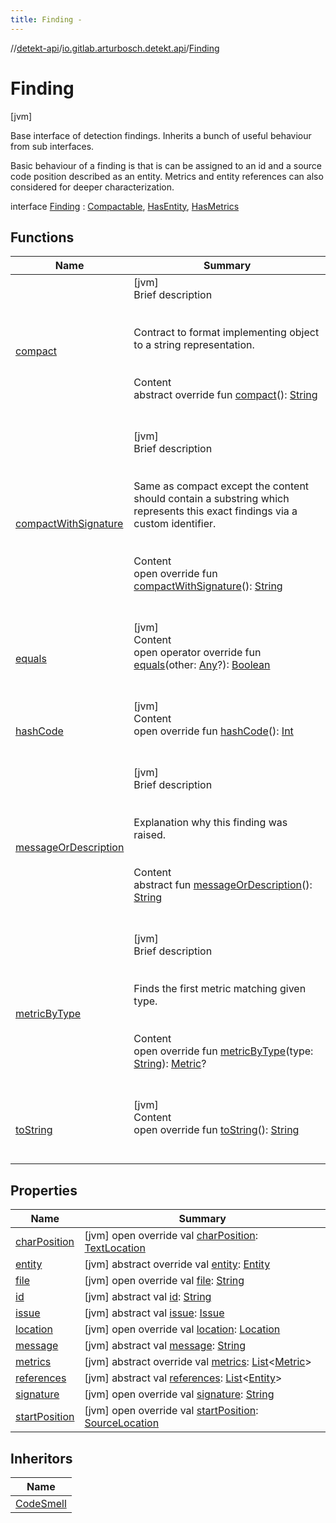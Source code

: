 ```yaml
---
title: Finding -
---
```

//[detekt-api](../../index.md)/[io.gitlab.arturbosch.detekt.api](../index.md)/[Finding](index.md)



# Finding  
 [jvm] 



Base interface of detection findings. Inherits a bunch of useful behaviour from sub interfaces.



Basic behaviour of a finding is that is can be assigned to an id and a source code position described as an entity. Metrics and entity references can also considered for deeper characterization.



interface [Finding](index.md) : [Compactable](../-compactable/index.md), [HasEntity](../-has-entity/index.md), [HasMetrics](../-has-metrics/index.md)   


## Functions  
  
|  Name|  Summary| 
|---|---|
| [compact](../-compactable/compact.md)| [jvm]  <br>Brief description  <br><br><br>Contract to format implementing object to a string representation.<br><br>  <br>Content  <br>abstract override fun [compact](../-compactable/compact.md)(): [String](https://kotlinlang.org/api/latest/jvm/stdlib/kotlin/-string/index.html)  <br><br><br>
| [compactWithSignature](../-compactable/compact-with-signature.md)| [jvm]  <br>Brief description  <br><br><br>Same as compact except the content should contain a substring which represents this exact findings via a custom identifier.<br><br>  <br>Content  <br>open override fun [compactWithSignature](../-compactable/compact-with-signature.md)(): [String](https://kotlinlang.org/api/latest/jvm/stdlib/kotlin/-string/index.html)  <br><br><br>
| [equals](https://kotlinlang.org/api/latest/jvm/stdlib/kotlin/-any/equals.html)| [jvm]  <br>Content  <br>open operator override fun [equals](https://kotlinlang.org/api/latest/jvm/stdlib/kotlin/-any/equals.html)(other: [Any](https://kotlinlang.org/api/latest/jvm/stdlib/kotlin/-any/index.html)?): [Boolean](https://kotlinlang.org/api/latest/jvm/stdlib/kotlin/-boolean/index.html)  <br><br><br>
| [hashCode](https://kotlinlang.org/api/latest/jvm/stdlib/kotlin/-any/hash-code.html)| [jvm]  <br>Content  <br>open override fun [hashCode](https://kotlinlang.org/api/latest/jvm/stdlib/kotlin/-any/hash-code.html)(): [Int](https://kotlinlang.org/api/latest/jvm/stdlib/kotlin/-int/index.html)  <br><br><br>
| [messageOrDescription](message-or-description.md)| [jvm]  <br>Brief description  <br><br><br>Explanation why this finding was raised.<br><br>  <br>Content  <br>abstract fun [messageOrDescription](message-or-description.md)(): [String](https://kotlinlang.org/api/latest/jvm/stdlib/kotlin/-string/index.html)  <br><br><br>
| [metricByType](../-has-metrics/metric-by-type.md)| [jvm]  <br>Brief description  <br><br><br>Finds the first metric matching given type.<br><br>  <br>Content  <br>open override fun [metricByType](../-has-metrics/metric-by-type.md)(type: [String](https://kotlinlang.org/api/latest/jvm/stdlib/kotlin/-string/index.html)): [Metric](../-metric/index.md)?  <br><br><br>
| [toString](https://kotlinlang.org/api/latest/jvm/stdlib/kotlin/-any/to-string.html)| [jvm]  <br>Content  <br>open override fun [toString](https://kotlinlang.org/api/latest/jvm/stdlib/kotlin/-any/to-string.html)(): [String](https://kotlinlang.org/api/latest/jvm/stdlib/kotlin/-string/index.html)  <br><br><br>


## Properties  
  
|  Name|  Summary| 
|---|---|
| [charPosition](index.md#io.gitlab.arturbosch.detekt.api/Finding/charPosition/#/PointingToDeclaration/)|  [jvm] open override val [charPosition](index.md#io.gitlab.arturbosch.detekt.api/Finding/charPosition/#/PointingToDeclaration/): [TextLocation](../-text-location/index.md)   <br>
| [entity](index.md#io.gitlab.arturbosch.detekt.api/Finding/entity/#/PointingToDeclaration/)|  [jvm] abstract override val [entity](index.md#io.gitlab.arturbosch.detekt.api/Finding/entity/#/PointingToDeclaration/): [Entity](../-entity/index.md)   <br>
| [file](index.md#io.gitlab.arturbosch.detekt.api/Finding/file/#/PointingToDeclaration/)|  [jvm] open override val [file](index.md#io.gitlab.arturbosch.detekt.api/Finding/file/#/PointingToDeclaration/): [String](https://kotlinlang.org/api/latest/jvm/stdlib/kotlin/-string/index.html)   <br>
| [id](index.md#io.gitlab.arturbosch.detekt.api/Finding/id/#/PointingToDeclaration/)|  [jvm] abstract val [id](index.md#io.gitlab.arturbosch.detekt.api/Finding/id/#/PointingToDeclaration/): [String](https://kotlinlang.org/api/latest/jvm/stdlib/kotlin/-string/index.html)   <br>
| [issue](index.md#io.gitlab.arturbosch.detekt.api/Finding/issue/#/PointingToDeclaration/)|  [jvm] abstract val [issue](index.md#io.gitlab.arturbosch.detekt.api/Finding/issue/#/PointingToDeclaration/): [Issue](../-issue/index.md)   <br>
| [location](index.md#io.gitlab.arturbosch.detekt.api/Finding/location/#/PointingToDeclaration/)|  [jvm] open override val [location](index.md#io.gitlab.arturbosch.detekt.api/Finding/location/#/PointingToDeclaration/): [Location](../-location/index.md)   <br>
| [message](index.md#io.gitlab.arturbosch.detekt.api/Finding/message/#/PointingToDeclaration/)|  [jvm] abstract val [message](index.md#io.gitlab.arturbosch.detekt.api/Finding/message/#/PointingToDeclaration/): [String](https://kotlinlang.org/api/latest/jvm/stdlib/kotlin/-string/index.html)   <br>
| [metrics](index.md#io.gitlab.arturbosch.detekt.api/Finding/metrics/#/PointingToDeclaration/)|  [jvm] abstract override val [metrics](index.md#io.gitlab.arturbosch.detekt.api/Finding/metrics/#/PointingToDeclaration/): [List](https://kotlinlang.org/api/latest/jvm/stdlib/kotlin.collections/-list/index.html)<[Metric](../-metric/index.md)>   <br>
| [references](index.md#io.gitlab.arturbosch.detekt.api/Finding/references/#/PointingToDeclaration/)|  [jvm] abstract val [references](index.md#io.gitlab.arturbosch.detekt.api/Finding/references/#/PointingToDeclaration/): [List](https://kotlinlang.org/api/latest/jvm/stdlib/kotlin.collections/-list/index.html)<[Entity](../-entity/index.md)>   <br>
| [signature](index.md#io.gitlab.arturbosch.detekt.api/Finding/signature/#/PointingToDeclaration/)|  [jvm] open override val [signature](index.md#io.gitlab.arturbosch.detekt.api/Finding/signature/#/PointingToDeclaration/): [String](https://kotlinlang.org/api/latest/jvm/stdlib/kotlin/-string/index.html)   <br>
| [startPosition](index.md#io.gitlab.arturbosch.detekt.api/Finding/startPosition/#/PointingToDeclaration/)|  [jvm] open override val [startPosition](index.md#io.gitlab.arturbosch.detekt.api/Finding/startPosition/#/PointingToDeclaration/): [SourceLocation](../-source-location/index.md)   <br>


## Inheritors  
  
|  Name| 
|---|
| [CodeSmell](../-code-smell/index.md)

